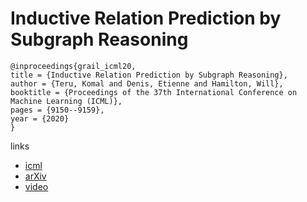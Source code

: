 # Inductive Relation Prediction by Subgraph Reasoning

```
@inproceedings{grail_icml20,
title = {Inductive Relation Prediction by Subgraph Reasoning},
author = {Teru, Komal and Denis, Etienne and Hamilton, Will},
booktitle = {Proceedings of the 37th International Conference on Machine Learning (ICML)},
pages = {9150--9159},
year = {2020}
}
```

links
- [icml](https://proceedings.icml.cc/book/4092.pdf)
- [arXiv](https://arxiv.org/abs/1911.06962)
- [video](https://slideslive.com/38928348)
